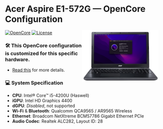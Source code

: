 # Acer Aspire E1-572G — OpenCore Configuration

<img align="right" src="assets/laptop_monterey.png" alt="laptop_monterey.png" width="250">  

[![OpenCore](https://img.shields.io/badge/OpenCore-0.9.9-blue.svg)](https://github.com/acidanthera/OpenCorePkg)
[![License](https://img.shields.io/badge/License-MIT-purple.svg)](https://github.com/acidanthera/OpenCorePkg)<br>
 
### 🛠️ This OpenCore configuration is customized for this specific hardware. 
   * [Read this](assets/INFO.md) for more details.

### 💻 System Specification


* <b>CPU</b>: Intel® Core™ i5-4200U (Haswell)<br>
* <b>iGPU</b>: Intel HD Graphics 4400<br>
* <b>dGPU</b>: <i>Disabled</i>, not supported<br>
* <b>Wi-Fi</b> & <b>Bluetooth</b>: Qualcomm QCA9565 / AR9565 Wireless<br>
* <b>Ethernet</b>: Broadcom NetXtreme BCM57786 Gigabit Ethernet PCIe<br>
* <b>Audio Codec</b>: Realtek ALC282, Layout ID: 28



